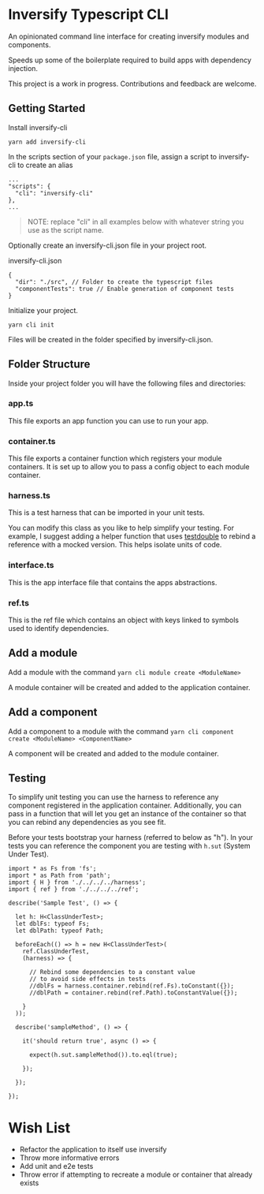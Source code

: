 # Inversify Typescript CLI
An opinionated command line interface for creating inversify modules and components.

Speeds up some of the boilerplate required to build apps with dependency injection.

This project is a work in progress. Contributions and feedback are welcome.

## Getting Started

Install inversify-cli

```yarn add inversify-cli```

In the scripts section of your `package.json` file, assign a script to inversify-cli to create an alias

```
...
"scripts": {
  "cli": "inversify-cli"
},
...
```

> NOTE: replace "cli" in all examples below with whatever string you use as the script name.

Optionally create an inversify-cli.json file in your project root.

inversify-cli.json
```
{
  "dir": "./src", // Folder to create the typescript files
  "componentTests": true // Enable generation of component tests
}
```


Initialize your project.

```
yarn cli init
```

Files will be created in the folder specified by inversify-cli.json.

## Folder Structure

Inside your project folder you will have the following files and directories:

### app.ts
This file exports an app function you can use to run your app.

### container.ts
This file exports a container function which registers your module containers. It is set up to allow you to pass a config object to each module container.

### harness.ts
This is a test harness that can be imported in your unit tests.

You can modify this class as you like to help simplify your testing. For example, I suggest adding a helper function that uses  [testdouble](https://www.npmjs.com/package/testdouble) to rebind a reference with a mocked version. This helps isolate units of code.

### interface.ts
This is the app interface file that contains the apps abstractions.

### ref.ts
This is the ref file which contains an object with keys linked to symbols used to identify dependencies.

## Add a module

Add a module with the command
`yarn cli module create <ModuleName>`

A module container will be created and added to the application container.

## Add a component

Add a component to a module with the command
`yarn cli component create <ModuleName> <ComponentName>`

A component will be created and added to the module container.

## Testing

To simplify unit testing you can use the harness to reference any component registered in the application container. Additionally, you can pass in a function that will let you get an instance of the container so that you can rebind any dependencies as you see fit.

Before your tests bootstrap your harness (referred to below as "h").
In your tests you can reference the component you are testing with `h.sut` (System Under Test).

```
import * as Fs from 'fs';
import * as Path from 'path';
import { H } from './../../../harness';
import { ref } from './../../../ref';

describe('Sample Test', () => {

  let h: H<ClassUnderTest>;
  let dblFs: typeof Fs;
  let dblPath: typeof Path;

  beforeEach(() => h = new H<ClassUnderTest>(
    ref.ClassUnderTest,
    (harness) => {

      // Rebind some dependencies to a constant value
      // to avoid side effects in tests
      //dblFs = harness.container.rebind(ref.Fs).toConstant({});
      //dblPath = container.rebind(ref.Path).toConstantValue({});

    }
  ));

  describe('sampleMethod', () => {

    it('should return true', async () => {

      expect(h.sut.sampleMethod()).to.eql(true);

    });

  });

});
```

# Wish List

- Refactor the application to itself use inversify
- Throw more informative errors
- Add unit and e2e tests
- Throw error if attempting to recreate a module or container that already exists